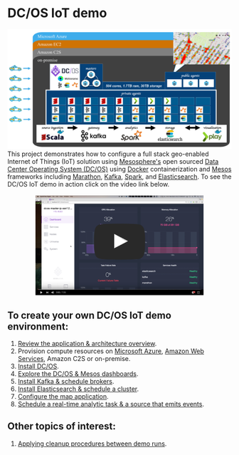 # DC/OS IoT demo
<img src="docs/0-overview/architecture.jpg"/>
This project demonstrates how to configure a full stack geo-enabled Internet of Things (IoT) solution using <a href="https://mesosphere.com/">Mesosphere's</a> open sourced <a href="https://dcos.io/">Data Center Operating System (DC/OS)</a> using <a href="https://www.docker.com/">Docker</a> containerization and <a href="http://mesos.apache.org/">Mesos</a> frameworks including <a href="https://mesosphere.github.io/marathon/">Marathon</a>, <a href="http://kafka.apache.org/">Kafka</a>, <a href="http://spark.apache.org/">Spark</a>, and <a href="http://elasticsearch.mesosframeworks.com/">Elasticsearch</a>.  To see the DC/OS IoT demo in action click on the video link below.<br><br>
<center><a href="https://youtu.be/tOPmPIHuV-o"><img src="docs/0-overview//dcos-iot-demo-screenshot.jpg" height="75%" width="75%" ></a></center>

## To create your own DC/OS IoT demo environment:
1. <a href="docs/0-overview/README.md">Review the application & architecture overview</a>.<br>
2. Provision compute resources on <a href="docs/1-azure/README.md">Microsoft Azure</a>, <a href="docs/1-amazon/README.md">Amazon Web Services</a>, Amazon C2S or on-premise.<br>
3. <a href="docs/2-install/README.md">Install DC/OS</a>.<br>
4. <a href="docs/3-explore/README.md">Explore the DC/OS & Mesos dashboards</a>.<br>
5. <a href="docs/4-kafka/README.md">Install Kafka & schedule brokers</a>.<br>
6. <a href="docs/5-elasticsearch/README.md">Install Elasticsearch & schedule a cluster</a>.<br>
7. <a href="docs/map-setup.md">Configure the map application</a>.<br>
8. <a href="docs/app-setup.md">Schedule a real-time analytic task & a source that emits events</a>.<br>

## Other topics of interest:
1. <a href="docs/cleanup-demo.md">Applying cleanup procedures between demo runs</a>.<br>
